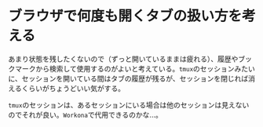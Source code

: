 # ブラウザで何度も開くタブの扱い方を考える

あまり状態を残したくないので（ずっと開いているままは疲れる）、履歴やブックマークから検索して使用するのがよいと考えている。`tmux`のセッションみたいに、セッションを開いている間はタブの履歴が残るが、セッションを閉じれば消えるくらいがちょうどいい気がする。

`tmux`のセッションは、あるセッションにいる場合は他のセッションは見えないのでそれが良い。`Workona`で代用できるのかな...。
